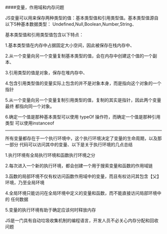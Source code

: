 ####变量，作用域和内存问题

<p>
JS变量可以用来保存两种类型的值：基本类型值和引用类型值。基本类型值源自以下5种基本数据类型：
Undefined,Null,Boolean,Number,String、
</p>
<p>基本类型值和引用类型值包含以下特点：</p>
<p>
1.基本类型值在内存中占据固定大小空间，因此被保存在栈内存中、
</p>
<p>
2.从一个变量向另一个变量复制基本类型的值，会在内存中创建这个值的一个副本、
<p>
<p>
3.引用类型的值是对象，保存在堆内存中、
</p>
<p>
4.包含引用类型值的变量实际上包含的并不是对象本身，而是指向这个对象的一个指针
</p>
<p>
5.从一个变量向另一个变量复制引用类型的值，复制的其实是指针，因此两个变量最终
都指向同一个对象。
</p>
<p>
6.确定一个值是那种基本类型可以使用 typeOf 操作符，而确定一个值是那种引用类型
可以使用instanceof 
</p>
</p>
<hr>
<p>
所有变量都存在于一个执行环境中，这个执行环境决定了变量的生命周期，以及那一部分
代码可以访问其中的变量、以下是关于执行环境的几点总结
</p>
<p>
1.执行环境有全局执行环境和函数执行环境之分
</p>
<p>
2.每次进入一个新的执行环境，都会创建一个用于搜索变量和函数的作用域链
</p>
<p>
3.函数的局部环境不仅有权访问函数作用域中的变量，而且有权访问其包含【父】
环境，乃至全局环境
</p>
<p>
4.全局环境只能访问在全局环境中定义的变量和函数，而不能直接访问局部环境中的
任何数据
</p>
<p>
5.变量的执行环境有助于确定应该何时释放内存
</p>
<p>
JS是一门具有自动垃圾收集机制的编程语言，开发人员不必关心内存分配和回收问题
</p>

